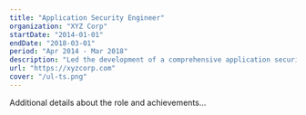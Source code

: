```yaml
---
title: "Application Security Engineer"
organization: "XYZ Corp"
startDate: "2014-01-01"
endDate: "2018-03-01"
period: "Apr 2014 - Mar 2018"
description: "Led the development of a comprehensive application security program. Conducted regular security assessments and automated security workflows."
url: "https://xyzcorp.com"
cover: "/ul-ts.png"
---
```


Additional details about the role and achievements...

